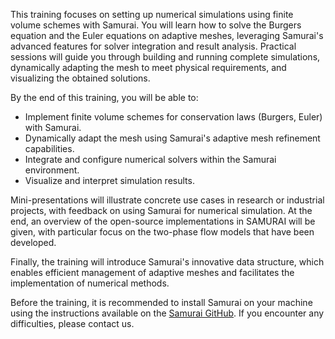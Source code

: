 
This training focuses on setting up numerical simulations using finite volume schemes with Samurai. You will learn how to solve the Burgers equation and the Euler equations on adaptive meshes, leveraging Samurai's advanced features for solver integration and result analysis. Practical sessions will guide you through building and running complete simulations, dynamically adapting the mesh to meet physical requirements, and visualizing the obtained solutions.

By the end of this training, you will be able to:
- Implement finite volume schemes for conservation laws (Burgers, Euler) with Samurai.
- Dynamically adapt the mesh using Samurai's adaptive mesh refinement capabilities.
- Integrate and configure numerical solvers within the Samurai environment.
- Visualize and interpret simulation results.

Mini-presentations will illustrate concrete use cases in research or industrial projects, with feedback on using Samurai for numerical simulation. At the end, an overview of the open-source implementations in SAMURAI will be given, with particular focus on the two-phase flow models that have been developed.

Finally, the training will introduce Samurai's innovative data structure, which enables efficient management of adaptive meshes and facilitates the implementation of numerical methods.

Before the training, it is recommended to install Samurai on your machine using the instructions available on the [Samurai GitHub](https://github.com/hpc-maths/samurai?tab=readme-ov-file#from-conda). If you encounter any difficulties, please contact us.